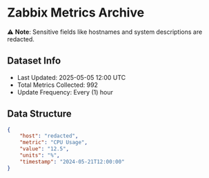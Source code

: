 # Zabbix Metrics Archive

⚠️ **Note**: Sensitive fields like hostnames and system descriptions are redacted.

## Dataset Info
- Last Updated: 2025-05-05 12:00 UTC
- Total Metrics Collected: 992
- Update Frequency: Every (1) hour

## Data Structure
```json
{
    "host": "redacted",
    "metric": "CPU Usage",
    "value": "12.5",
    "units": "%",
    "timestamp": "2024-05-21T12:00:00"
}
```

